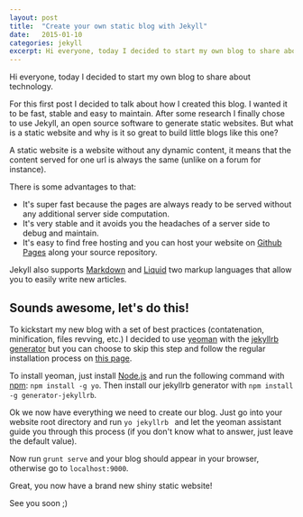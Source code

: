 ```yaml
---
layout: post
title:  "Create your own static blog with Jekyll"
date:   2015-01-10
categories: jekyll
excerpt: Hi everyone, today I decided to start my own blog to share about technology. For this first post I decided to talk about how I created this blog.
---
```


Hi everyone, today I decided to start my own blog to share about technology.

For this first post I decided to talk about how I created this blog. I wanted it to be fast, stable and easy to maintain. After some research I finally chose to use Jekyll, an open source software to generate static websites. But what is a static website and why is it so great to build little blogs like this one?

A static website is a website without any dynamic content, it means that the content served for one url is always the same (unlike on a forum for instance).

There is some advantages to that:

- It's super fast because the pages are always ready to be served without any additional server side computation.
- It's very stable and it avoids you the headaches of a server side to debug and maintain.
- It's easy to find free hosting and you can host your website on [Github Pages](https://pages.github.com/) along your source repository.


Jekyll also supports [Markdown](http://en.wikipedia.org/wiki/Markdown) and [Liquid](https://github.com/Shopify/liquid) two markup languages that allow you to easily write new articles.


Sounds awesome, let's do this!
------------------------------

To kickstart my new blog with a set of best practices (contatenation, minification, files revving, etc.) I decided to use [yeoman](http://yeoman.io/) with the [jekyllrb generator](https://github.com/robwierzbowski/generator-jekyllrb) but you can choose to skip this step and follow the regular installation process on [this page](http://jekyllrb.com/docs/installation/).

To install yeoman, just install [Node.js](http://nodejs.org/) and run the following command with [npm](https://www.npmjs.com/): `npm install -g yo`.
Then install our jekyllrb generator with `npm install -g generator-jekyllrb`.

Ok we now have everything we need to create our blog. Just go into your website root directory and run `yo jekyllrb
` and let the yeoman assistant guide you through this process (if you don't know what to answer, just leave the default value).

Now run `grunt serve` and your blog should appear in your browser, otherwise go to `localhost:9000`.

Great, you now have a brand new shiny static website!

See you soon ;)
